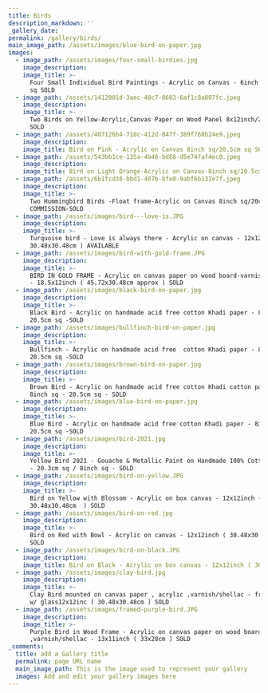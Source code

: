 ```yaml
---
title: Birds
description_markdown: ''
_gallery_date:
permalink: /gallery/birds/
main_image_path: /assets/images/blue-bird-on-paper.jpg
images:
  - image_path: /assets/images/four-small-birdies.jpg
    image_description:
    image_title: >-
      Four Small Individual Bird Paintings - Acrylic on Canvas - 6inch sq / 15cm
      sq SOLD
  - image_path: /assets/1412001d-3aec-40c7-8603-6af1c8a807fc.jpeg
    image_description:
    image_title: >-
      Two Birds on Yellow-Acrylic,Canvas Paper on Wood Panel 8x12inch/20x30cm
      SOLD
  - image_path: /assets/407126b4-718c-412d-847f-389f768b24e9.jpeg
    image_description:
    image_title: Bird on Pink - Acrylic on Canvas 8inch sq/20.5cm sq SOLD
  - image_path: /assets/543bb1ce-135a-4b46-bd68-d5e74faf4ec0.jpeg
    image_description:
    image_title: Bird on Light Orange-Acrylic on Canvas-8inch sq/20.5cm sq SOLD
  - image_path: /assets/6b1fcd38-bbd1-407b-bfe8-9abf6b132e7f.jpeg
    image_description:
    image_title: >-
      Two Hummingbird Birds -Float frame-Acrylic on Canvas 8inch sq/20cm sq
      COMMISSION-SOLD
  - image_path: /assets/images/bird---love-is.JPG
    image_description:
    image_title: >-
      Turquoise bird - Love is always there - Acrylic on canvas - 12x12inch (
      30.48x30.48cm ) AVAILABLE
  - image_path: /assets/images/bird-with-gold-frame.JPG
    image_description:
    image_title: >-
      BIRD IN GOLD FRAME - Acrylic on canvas paper on wood board-varnish/shellac
      - 18.5x12inch ( 45.72x30.48cm approx ) SOLD
  - image_path: /assets/images/black-bird-on-paper.jpg
    image_description:
    image_title: >-
      Black Bird - Acrylic on handmade acid free cotton Khadi paper - 8inch sq -
      20.5cm sq -SOLD
  - image_path: /assets/images/bullfinch-bird-on-paper.jpg
    image_description:
    image_title: >-
      Bullfinch - Acrylic on handmade acid free  cotton Khadi paper - 8inch sq -
      20.5cm sq -SOLD
  - image_path: /assets/images/brown-bird-on-paper.jpg
    image_description:
    image_title: >-
      Brown Bird - Acrylic on handmade acid free cotton Khadi cotton paper -
      8inch sq - 20.5cm sq - SOLD
  - image_path: /assets/images/blue-bird-on-paper.jpg
    image_description:
    image_title: >-
      Blue Bird - Acrylic on handmade acid free cotton Khadi paper - 8inch sq -
      20.5cm sq -SOLD
  - image_path: /assets/images/bird-2021.jpg
    image_description:
    image_title: >-
      Yellow Bird 2021 - Gouache & Metallic Paint on Handmade 100% Cotton Paper
      - 20.3cm sq / 8inch sq - SOLD
  - image_path: /assets/images/bird-on-yellow.JPG
    image_description:
    image_title: >-
      Bird on Yellow with Blossom - Acrylic on box canvas - 12x12inch (
      30.48x30.48cm  ) SOLD
  - image_path: /assets/images/bird-on-red.jpg
    image_description:
    image_title: >-
      Bird on Red with Bowl - Acrylic on canvas - 12x12inch ( 30.48x30.48cm )
      SOLD
  - image_path: /assets/images/bird-on-black.JPG
    image_description:
    image_title: Bird on Black - Acrylic on box canvas - 12x12inch ( 30.48x30.48cm ) SOLD
  - image_path: /assets/images/clay-bird.jpg
    image_description:
    image_title: >-
      Clay Bird mounted on canvas paper , acrylic ,varnish/shellac - framed-box
      w/ glass12x12inc ( 30.48x30.48cm ) SOLD
  - image_path: /assets/images/framed-purple-bird.JPG
    image_description:
    image_title: >-
      Purple Bird in Wood Frame - Acrylic on canvas paper on wood board
      ,varnish/shellac - 13x11inch ( 33x28cm ) SOLD
_comments:
  title: add a Gallery title
  permalink: page URL name
  main_image_path: This is the image used to represent your gallery
  images: Add and edit your gallery images here
---
```

